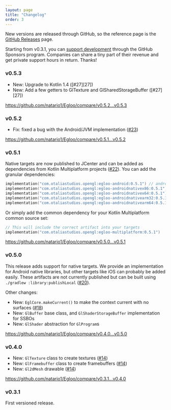 ```yaml
---
layout: page
title: "Changelog"
order: 3
---
```


New versions are released through GitHub, so the reference page is the [GitHub Releases](https://github.com/natario1/Egloo/releases) page.

Starting from v0.3.1, you can [support development](https://github.com/sponsors/natario1) through the GitHub Sponsors program. 
Companies can share a tiny part of their revenue and get private support hours in return. Thanks!

### v0.5.3

- New: Upgrade to Kotlin 1.4 ([#27][27])
- New: Add a few getters to GlTexture and GlSharedStorageBuffer ([#27][27])

<https://github.com/natario1/Egloo/compare/v0.5.2...v0.5.3>

### v0.5.2

- Fix: fixed a bug with the Android/JVM implementation ([#23][23])

<https://github.com/natario1/Egloo/compare/v0.5.1...v0.5.2>

### v0.5.1

Native targets are now published to JCenter and can be added as dependencies from Kotlin Multiplatform
projects ([#22][22]). You can add the granular dependencies:

```kotlin
implementation("com.otaliastudios.opengl:egloo-android:0.5.1") // android
implementation("com.otaliastudios.opengl:egloo-androidnativex86:0.5.1") // android native
implementation("com.otaliastudios.opengl:egloo-androidnativex64:0.5.1") // android native
implementation("com.otaliastudios.opengl:egloo-androidnativearm32:0.5.1") // android native
implementation("com.otaliastudios.opengl:egloo-androidnativearm64:0.5.1") // android native
```

Or simply add the common dependency for your Kotlin Multiplatform common source set:

```kotlin
// This will include the correct artifact into your targets
implementation("com.otaliastudios.opengl:egloo-multiplatform:0.5.1")
```

<https://github.com/natario1/Egloo/compare/v0.5.0...v0.5.1>

### v0.5.0

This release adds support for native targets. We provide an implementation for Android native libraries,
but other targets like iOS can probably be added easily. These artifacts are not currently published
but can be built using `./gradlew :library:publishLocal` ([#20][20]).

Other changes:

- New: `EglCore.makeCurrent()` to make the context current with no surfaces ([#18][18])
- New: `GlBuffer` base class, and `GlShaderStorageBuffer` implementation for SSBOs
- New: `GlShader` abstraction for `GlProgram`s

<https://github.com/natario1/Egloo/compare/v0.4.0...v0.5.0>

### v0.4.0

- New: `GlTexture` class to create textures ([#14][14])
- New: `GlFramebuffer` class to create framebuffers ([#14][14])
- New: `Gl2dMesh` drawable ([#14][14])

<https://github.com/natario1/Egloo/compare/v0.3.1...v0.4.0>

### v0.3.1

First versioned release.

[natario1]: https://github.com/natario1

[14]: https://github.com/natario1/Egloo/pull/14
[18]: https://github.com/natario1/Egloo/pull/18
[20]: https://github.com/natario1/Egloo/pull/20
[22]: https://github.com/natario1/Egloo/pull/22
[23]: https://github.com/natario1/Egloo/pull/23
